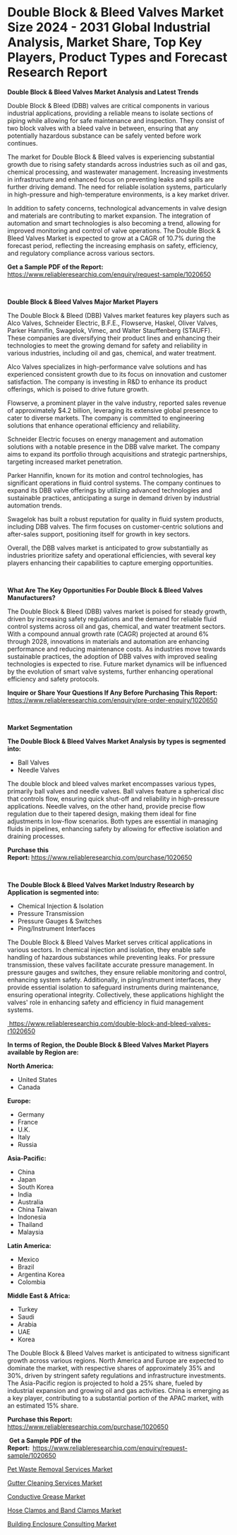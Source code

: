 <p><h1>Double Block & Bleed Valves Market Size 2024 - 2031 Global Industrial Analysis, Market Share, Top Key Players, Product Types and Forecast Research Report</h1></p><p><strong>Double Block & Bleed Valves Market Analysis and Latest Trends</strong></p>
<p><p>Double Block & Bleed (DBB) valves are critical components in various industrial applications, providing a reliable means to isolate sections of piping while allowing for safe maintenance and inspection. They consist of two block valves with a bleed valve in between, ensuring that any potentially hazardous substance can be safely vented before work continues. </p><p>The market for Double Block & Bleed valves is experiencing substantial growth due to rising safety standards across industries such as oil and gas, chemical processing, and wastewater management. Increasing investments in infrastructure and enhanced focus on preventing leaks and spills are further driving demand. The need for reliable isolation systems, particularly in high-pressure and high-temperature environments, is a key market driver.</p><p>In addition to safety concerns, technological advancements in valve design and materials are contributing to market expansion. The integration of automation and smart technologies is also becoming a trend, allowing for improved monitoring and control of valve operations. The Double Block & Bleed Valves Market is expected to grow at a CAGR of 10.7% during the forecast period, reflecting the increasing emphasis on safety, efficiency, and regulatory compliance across various sectors.</p></p>
<p><strong>Get a Sample PDF of the Report:&nbsp;</strong> <a href="https://www.reliableresearchiq.com/enquiry/request-sample/1020650?utm_campaign=1144&utm_medium=2&utm_source=Github&utm_content=ia&utm_term=04122024&utm_id=double-block-bleed-valves">https://www.reliableresearchiq.com/enquiry/request-sample/1020650</a></p>
<p>&nbsp;</p>
<p><strong>Double Block & Bleed Valves Major Market Players</strong></p>
<p><p>The Double Block & Bleed (DBB) Valves market features key players such as Alco Valves, Schneider Electric, B.F.E., Flowserve, Haskel, Oliver Valves, Parker Hannifin, Swagelok, Vimec, and Walter Stauffenberg (STAUFF). These companies are diversifying their product lines and enhancing their technologies to meet the growing demand for safety and reliability in various industries, including oil and gas, chemical, and water treatment.</p><p>Alco Valves specializes in high-performance valve solutions and has experienced consistent growth due to its focus on innovation and customer satisfaction. The company is investing in R&D to enhance its product offerings, which is poised to drive future growth.</p><p>Flowserve, a prominent player in the valve industry, reported sales revenue of approximately $4.2 billion, leveraging its extensive global presence to cater to diverse markets. The company is committed to engineering solutions that enhance operational efficiency and reliability.</p><p>Schneider Electric focuses on energy management and automation solutions with a notable presence in the DBB valve market. The company aims to expand its portfolio through acquisitions and strategic partnerships, targeting increased market penetration.</p><p>Parker Hannifin, known for its motion and control technologies, has significant operations in fluid control systems. The company continues to expand its DBB valve offerings by utilizing advanced technologies and sustainable practices, anticipating a surge in demand driven by industrial automation trends.</p><p>Swagelok has built a robust reputation for quality in fluid system products, including DBB valves. The firm focuses on customer-centric solutions and after-sales support, positioning itself for growth in key sectors.</p><p>Overall, the DBB valves market is anticipated to grow substantially as industries prioritize safety and operational efficiencies, with several key players enhancing their capabilities to capture emerging opportunities.</p></p>
<p>&nbsp;</p>
<p><strong>What Are The Key Opportunities For Double Block & Bleed Valves Manufacturers?</strong></p>
<p><p>The Double Block & Bleed (DBB) valves market is poised for steady growth, driven by increasing safety regulations and the demand for reliable fluid control systems across oil and gas, chemical, and water treatment sectors. With a compound annual growth rate (CAGR) projected at around 6% through 2028, innovations in materials and automation are enhancing performance and reducing maintenance costs. As industries move towards sustainable practices, the adoption of DBB valves with improved sealing technologies is expected to rise. Future market dynamics will be influenced by the evolution of smart valve systems, further enhancing operational efficiency and safety protocols.</p></p>
<p><strong>Inquire or Share Your Questions If Any Before Purchasing This Report:</strong> <a href="https://www.reliableresearchiq.com/enquiry/pre-order-enquiry/1020650?utm_campaign=1144&utm_medium=2&utm_source=Github&utm_content=ia&utm_term=04122024&utm_id=double-block-bleed-valves">https://www.reliableresearchiq.com/enquiry/pre-order-enquiry/1020650</a></p>
<p>&nbsp;</p>
<p><strong>Market Segmentation</strong></p>
<p><strong>The Double Block & Bleed Valves Market Analysis by types is segmented into:</strong></p>
<p><ul><li>Ball Valves</li><li>Needle Valves</li></ul></p>
<p><p>The double block and bleed valves market encompasses various types, primarily ball valves and needle valves. Ball valves feature a spherical disc that controls flow, ensuring quick shut-off and reliability in high-pressure applications. Needle valves, on the other hand, provide precise flow regulation due to their tapered design, making them ideal for fine adjustments in low-flow scenarios. Both types are essential in managing fluids in pipelines, enhancing safety by allowing for effective isolation and draining processes.</p></p>
<p><strong>Purchase this Report:&nbsp;</strong><a href="https://www.reliableresearchiq.com/purchase/1020650?utm_campaign=1144&utm_medium=2&utm_source=Github&utm_content=ia&utm_term=04122024&utm_id=double-block-bleed-valves">https://www.reliableresearchiq.com/purchase/1020650</a></p>
<p>&nbsp;</p>
<p><strong>The Double Block & Bleed Valves Market Industry Research by Application is segmented into:</strong></p>
<p><ul><li>Chemical Injection & Isolation</li><li>Pressure Transmission</li><li>Pressure Gauges & Switches</li><li>Ping/Instrument Interfaces</li></ul></p>
<p><p>The Double Block & Bleed Valves Market serves critical applications in various sectors. In chemical injection and isolation, they enable safe handling of hazardous substances while preventing leaks. For pressure transmission, these valves facilitate accurate pressure management. In pressure gauges and switches, they ensure reliable monitoring and control, enhancing system safety. Additionally, in ping/instrument interfaces, they provide essential isolation to safeguard instruments during maintenance, ensuring operational integrity. Collectively, these applications highlight the valves' role in enhancing safety and efficiency in fluid management systems.</p></p>
<p><a href="https://www.reliableresearchiq.com/double-block-and-bleed-valves-r1020650?utm_campaign=1144&utm_medium=2&utm_source=Github&utm_content=ia&utm_term=04122024&utm_id=double-block-bleed-valves">&nbsp;https://www.reliableresearchiq.com/double-block-and-bleed-valves-r1020650</a></p>
<p><strong>In terms of Region, the Double Block & Bleed Valves Market Players available by Region are:</strong></p>
<p>
    <p> <strong> North America: </strong>
        <ul>
            <li>United States</li>
            <li>Canada</li>
        </ul>
        </p> 
    <p> <strong> Europe: </strong>
        <ul>
            <li>Germany</li>
            <li>France</li>
            <li>U.K.</li>
            <li>Italy</li>
            <li>Russia</li>
        </ul>
        </p> 
    <p> <strong> Asia-Pacific: </strong>
        <ul>
            <li>China</li>
            <li>Japan</li>
            <li>South Korea</li>
            <li>India</li>
            <li>Australia</li>
            <li>China Taiwan</li>
            <li>Indonesia</li>
            <li>Thailand</li>
            <li>Malaysia</li>
        </ul>
        </p> 
    <p> <strong> Latin America: </strong>
        <ul>
            <li>Mexico</li>
            <li>Brazil</li>
            <li>Argentina Korea</li>
            <li>Colombia</li>
        </ul>
        </p> 
    <p> <strong> Middle East & Africa: </strong>
        <ul>
            <li>Turkey</li>
            <li>Saudi</li>
            <li>Arabia</li>
            <li>UAE</li>
            <li>Korea</li>
        </ul>
    </p>
    </p>
<p><p>The Double Block & Bleed Valves market is anticipated to witness significant growth across various regions. North America and Europe are expected to dominate the market, with respective shares of approximately 35% and 30%, driven by stringent safety regulations and infrastructure investments. The Asia-Pacific region is projected to hold a 25% share, fueled by industrial expansion and growing oil and gas activities. China is emerging as a key player, contributing to a substantial portion of the APAC market, with an estimated 15% share.</p></p>
<p><strong>Purchase this Report: </strong><a href="https://www.reliableresearchiq.com/purchase/1020650?utm_campaign=1144&utm_medium=2&utm_source=Github&utm_content=ia&utm_term=04122024&utm_id=double-block-bleed-valves">https://www.reliableresearchiq.com/purchase/1020650</a></p>
<p>&nbsp;<strong>Get a Sample PDF of the Report:&nbsp;&nbsp;</strong><a href="https://www.reliableresearchiq.com/enquiry/request-sample/1020650?utm_campaign=1144&utm_medium=2&utm_source=Github&utm_content=ia&utm_term=04122024&utm_id=double-block-bleed-valves">https://www.reliableresearchiq.com/enquiry/request-sample/1020650</a></p>
<p><strong></strong></p>
<p><p><a href="https://www.linkedin.com/pulse/analysis-market-pet-waste-removal-services-illuminating-elements-yhhcf?utm_campaign=1144&utm_medium=2&utm_source=Github&utm_content=ia&utm_term=04122024&utm_id=double-block-bleed-valves">Pet Waste Removal Services Market</a></p><p><a href="https://www.linkedin.com/pulse/unlocking-growth-potential-strategic-analysis-gutter-cleaning-xwccf?utm_campaign=1144&utm_medium=2&utm_source=Github&utm_content=ia&utm_term=04122024&utm_id=double-block-bleed-valves">Gutter Cleaning Services Market</a></p><p><a href="https://issuu.com/reportprime-2/docs/conductive-grease-market-size-2030.pptx?utm_campaign=1144&utm_medium=2&utm_source=Github&utm_content=ia&utm_term=04122024&utm_id=double-block-bleed-valves">Conductive Grease Market</a></p><p><a href="https://issuu.com/reportprime-2/docs/hose-clamps-and-band-clamps-market-size-2030.pptx?utm_campaign=1144&utm_medium=2&utm_source=Github&utm_content=ia&utm_term=04122024&utm_id=double-block-bleed-valves">Hose Clamps and Band Clamps Market</a></p><p><a href="https://www.linkedin.com/pulse/building-enclosure-consulting-market-size-share-analysis-iud8f?utm_campaign=1144&utm_medium=2&utm_source=Github&utm_content=ia&utm_term=04122024&utm_id=double-block-bleed-valves">Building Enclosure Consulting Market</a></p></p>